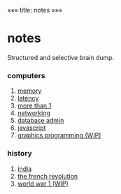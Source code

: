 «««
title: notes
»»»

# notes

Structured and selective brain dump.


<!-- 1. [more than 1](/notes/more-than-1)
2. [javascript](/notes/javascript)
3. [go](/notes/go)
4. [hash tables](/notes/hash-tables)
5. [designing data intensive applications](/notes/DDIA)
6. [networking](/notes/networking)
7. [AI (wip)](/notes/AI)
8. [database admin](/notes/database-admin) -->

### computers

1. [memory](https://lwn.net/Articles/250967/)
2. [latency](https://gist.github.com/jboner/2841832)
3. [more than 1](/notes/more-than-1)
4. [networking](/notes/networking)
5. [database admin](/notes/database-admin)
6. [javascript](/notes/javascript)
7. [graphics programming (WIP)](/notes/graphics)

### history

1. [india](/notes/the-discovery-of-india)
2. [the french revolution](/notes/the-french-revolution)
3. [world war 1 (WIP)](/notes/ww1)